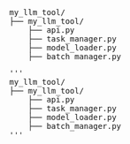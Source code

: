 <pre>
my_llm_tool/
├── my_llm_tool/
    ├── api.py
    ├── task_manager.py
    ├── model_loader.py
    ├── batch_manager.py
</pre>

<pre>'''
my_llm_tool/
├── my_llm_tool/
    ├── api.py
    ├── task_manager.py
    ├── model_loader.py
    ├── batch_manager.py
'''</pre>
